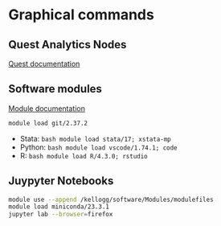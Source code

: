 # Graphical commands

## Quest Analytics Nodes

[Quest documentation](https://www.it.northwestern.edu/departments/it-services-support/research/computing/quest/)

## Software modules 

[Module documentation](https://www.it.northwestern.edu/departments/it-services-support/research/computing/quest-software-and-applications.html)

```bash 
module load git/2.37.2
```

- Stata: 
    ```bash module load stata/17; xstata-mp```
- Python: 
    ```bash module load vscode/1.74.1; code```
- R: 
    ```bash module load R/4.3.0; rstudio```

## Juypyter Notebooks

```bash
module use --append /kellogg/software/Modules/modulefiles
module load miniconda/23.3.1
jupyter lab --browser=firefox
```
